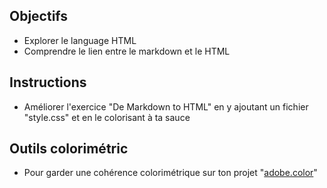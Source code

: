 ## Objectifs

- Explorer le language HTML
- Comprendre le lien entre le markdown et le HTML

## Instructions

- Améliorer l'exercice "De Markdown to HTML" en y ajoutant un fichier "style.css" et en le colorisant à ta sauce

## Outils colorimétric

- Pour garder une cohérence colorimétrique sur ton projet "[adobe.color](https://color.adobe.com/fr/)"
